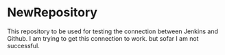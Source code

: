 # NewRepository
This repository to be used for testing the connection between Jenkins and Github.
I am trying to get this connection to work. but sofar I am not successful.
